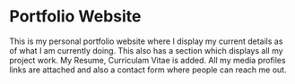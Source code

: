 # Portfolio Website

This is my personal portfolio website where I display my current details as of what I am currently doing. This also has a section which displays all my project work. 
My Resume, Curriculam Vitae is added. 
All my media profiles links are attached and also a contact form where people can reach me out. 
